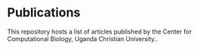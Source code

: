 # Publications
This repository hosts a list of articles published by the Center for Computational Biology, Uganda Christian University..

